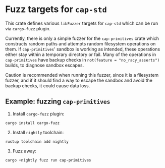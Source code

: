 # Fuzz targets for `cap-std`

This crate defines various `libFuzzer` targets for `cap-std` which can be run
via `cargo-fuzz` plugin.

Currently, there is only a simple fuzzer for the `cap-primitives` crate which
constructs random paths and attempts random filesystem operations on them. If
`cap-primitives`' sandbox is working as intended, these operations either stay
within a temporary directory or fail. Many of the operations in `cap-primitives`
have backup checks in `not(feature = "no_racy_asserts")` builds, to diagnose
sandbox escapes.

Caution is recommended when running this fuzzer, since it is a filesystem
fuzzer, and if it should find a way to escape the sandbox and avoid the backup
checks, it could cause data loss.

## Example: fuzzing `cap-primitives`

1. Install `cargo-fuzz` plugin:

```
cargo install cargo-fuzz
```

2. Install `nightly` toolchain:

```
rustup toolchain add nightly
```

3. Fuzz away:

```
cargo +nightly fuzz run cap-primitives
```


